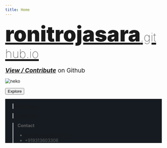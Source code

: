 ```yaml
---
title: Home
---
```

<p style="margin-bottom:0px; !important">
<span style="font-size:7vw !important;font-weight: 1000;margin-top: 0px !important;margin-bottom: 0px !important;"><a href="https://ronitrojasara.github.io/">ronitrojasara<span style="font-size: 4vw;font-weight: 1;">.github.io</span></a></span>
</p>
<p style="margin-bottom: 0px;font-size:2vw"><a href="https://github.com/ronitrojasara/ronitrojasara.github.io"><em><strong>View / Contribute</strong></em></a> on Github</p>

![neko](https://ronitrojasara.github.io/webmage.svg)

<!-- ### [Explore](https://ronitrojasara.github.io/posts/) -->
<form>
 <a href="https://ronitrojasara.github.io/pages/"><input type="button" value="Explore"></a>
</form>
<div style="background-color:rgb(22, 27, 33);">
 
___

> [Whatsapp](https://wa.me/+919313603306)

> [Instagram](https://www.instagram.com/_8023672/)

> **Contact**
> - ronitrojasra@gmail.com
> - +919313603306
</div>
